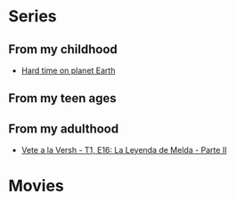 # Series

## From my childhood

* [Hard time on planet Earth](https://www.imdb.com/title/tt0096606/)

## From my teen ages

## From my adulthood

* [Vete a la Versh - T1, E16: La Leyenda de Melda - Parte II](https://www.youtube.com/watch?v=Huo6wVT2-nY)

# Movies
